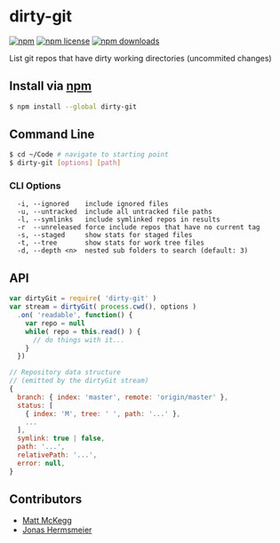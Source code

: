 # dirty-git
[![npm](https://img.shields.io/npm/v/dirty-git.svg?style=flat-square)](https://npmjs.com/dirty-git)
[![npm license](https://img.shields.io/npm/l/dirty-git.svg?style=flat-square)](https://npmjs.com/dirty-git)
[![npm downloads](https://img.shields.io/npm/dm/dirty-git.svg?style=flat-square)](https://npmjs.com/dirty-git)

List git repos that have dirty working directories (uncommited changes)

## Install via [npm](https://npmjs.com/package/dirty-git)

```sh
$ npm install --global dirty-git
```

## Command Line

```bash
$ cd ~/Code # navigate to starting point
$ dirty-git [options] [path]
```

### CLI Options

```
  -i, --ignored    include ignored files
  -u, --untracked  include all untracked file paths
  -l, --symlinks   include symlinked repos in results
  -r  --unreleased force include repos that have no current tag
  -s, --staged     show stats for staged files
  -t, --tree       show stats for work tree files
  -d, --depth <n>  nested sub folders to search (default: 3)
```

## API

```js
var dirtyGit = require( 'dirty-git' )
var stream = dirtyGit( process.cwd(), options )
  .on( 'readable', function() {
    var repo = null
    while( repo = this.read() ) {
      // do things with it...
    }
  })
```

```js
// Repository data structure
// (emitted by the dirtyGit stream)
{
  branch: { index: 'master', remote: 'origin/master' },
  status: [
    { index: 'M', tree: ' ', path: '...' },
    ...
  ],
  symlink: true | false,
  path: '...',
  relativePath: '...',
  error: null,
}
```

## Contributors

- [Matt McKegg](https://github.com/mmckegg)
- [Jonas Hermsmeier](https://github.com/jhermsmeier)
